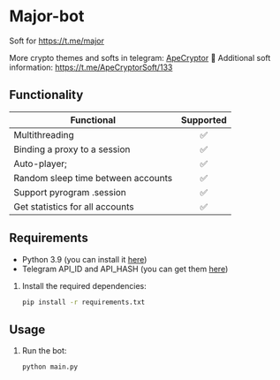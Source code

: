 # Major-bot
Soft for https://t.me/major

More crypto themes and softs in telegram: [ApeCryptor](https://t.me/+_xCNXumUNWJkYjAy "ApeCryptor") 🦧
Additional soft information: https://t.me/ApeCryptorSoft/133

## Functionality
| Functional                                                     | Supported |
|----------------------------------------------------------------|:---------:|
| Multithreading                                                 |     ✅     |
| Binding a proxy to a session                                   |     ✅     |
| Auto-player;                                                   |     ✅     |
| Random sleep time between accounts                             |     ✅     |
| Support pyrogram .session                                      |     ✅     |
| Get statistics for all accounts                                |     ✅     |

## Requirements
- Python 3.9 (you can install it [here](https://www.python.org/downloads/release/python-390/)) 
- Telegram API_ID and API_HASH (you can get them [here](https://my.telegram.org/auth))

1. Install the required dependencies:
   ```bash
   pip install -r requirements.txt
   ```
   
## Usage
1. Run the bot:
   ```bash
   python main.py
   ```
